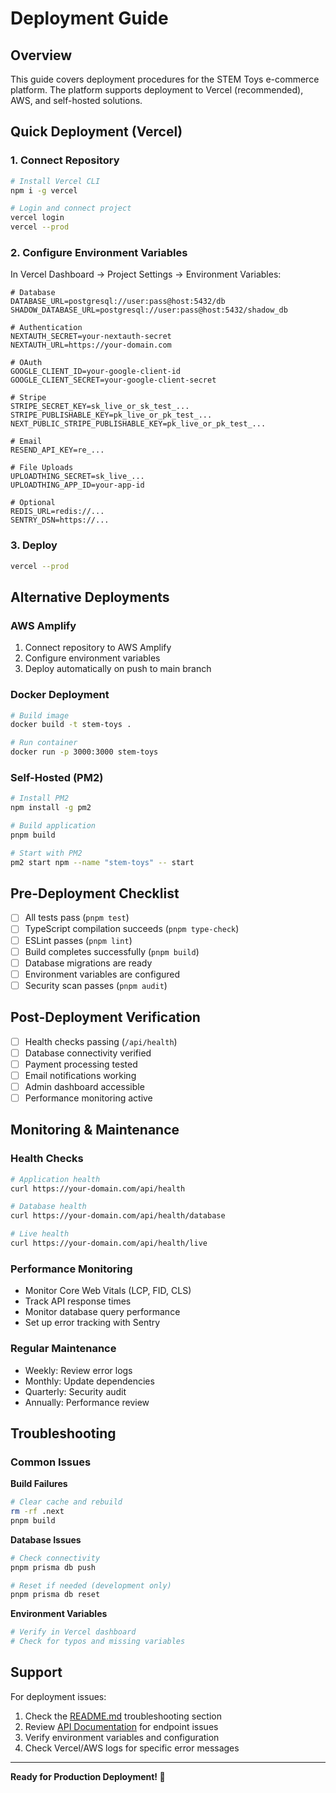 # Deployment Guide

## Overview

This guide covers deployment procedures for the STEM Toys e-commerce platform.
The platform supports deployment to Vercel (recommended), AWS, and self-hosted
solutions.

## Quick Deployment (Vercel)

### 1. Connect Repository

```bash
# Install Vercel CLI
npm i -g vercel

# Login and connect project
vercel login
vercel --prod
```

### 2. Configure Environment Variables

In Vercel Dashboard → Project Settings → Environment Variables:

```env
# Database
DATABASE_URL=postgresql://user:pass@host:5432/db
SHADOW_DATABASE_URL=postgresql://user:pass@host:5432/shadow_db

# Authentication
NEXTAUTH_SECRET=your-nextauth-secret
NEXTAUTH_URL=https://your-domain.com

# OAuth
GOOGLE_CLIENT_ID=your-google-client-id
GOOGLE_CLIENT_SECRET=your-google-client-secret

# Stripe
STRIPE_SECRET_KEY=sk_live_or_sk_test_...
STRIPE_PUBLISHABLE_KEY=pk_live_or_pk_test_...
NEXT_PUBLIC_STRIPE_PUBLISHABLE_KEY=pk_live_or_pk_test_...

# Email
RESEND_API_KEY=re_...

# File Uploads
UPLOADTHING_SECRET=sk_live_...
UPLOADTHING_APP_ID=your-app-id

# Optional
REDIS_URL=redis://...
SENTRY_DSN=https://...
```

### 3. Deploy

```bash
vercel --prod
```

## Alternative Deployments

### AWS Amplify

1. Connect repository to AWS Amplify
2. Configure environment variables
3. Deploy automatically on push to main branch

### Docker Deployment

```bash
# Build image
docker build -t stem-toys .

# Run container
docker run -p 3000:3000 stem-toys
```

### Self-Hosted (PM2)

```bash
# Install PM2
npm install -g pm2

# Build application
pnpm build

# Start with PM2
pm2 start npm --name "stem-toys" -- start
```

## Pre-Deployment Checklist

- [ ] All tests pass (`pnpm test`)
- [ ] TypeScript compilation succeeds (`pnpm type-check`)
- [ ] ESLint passes (`pnpm lint`)
- [ ] Build completes successfully (`pnpm build`)
- [ ] Database migrations are ready
- [ ] Environment variables are configured
- [ ] Security scan passes (`pnpm audit`)

## Post-Deployment Verification

- [ ] Health checks passing (`/api/health`)
- [ ] Database connectivity verified
- [ ] Payment processing tested
- [ ] Email notifications working
- [ ] Admin dashboard accessible
- [ ] Performance monitoring active

## Monitoring & Maintenance

### Health Checks

```bash
# Application health
curl https://your-domain.com/api/health

# Database health
curl https://your-domain.com/api/health/database

# Live health
curl https://your-domain.com/api/health/live
```

### Performance Monitoring

- Monitor Core Web Vitals (LCP, FID, CLS)
- Track API response times
- Monitor database query performance
- Set up error tracking with Sentry

### Regular Maintenance

- Weekly: Review error logs
- Monthly: Update dependencies
- Quarterly: Security audit
- Annually: Performance review

## Troubleshooting

### Common Issues

**Build Failures**

```bash
# Clear cache and rebuild
rm -rf .next
pnpm build
```

**Database Issues**

```bash
# Check connectivity
pnpm prisma db push

# Reset if needed (development only)
pnpm prisma db reset
```

**Environment Variables**

```bash
# Verify in Vercel dashboard
# Check for typos and missing variables
```

## Support

For deployment issues:

1. Check the [README.md](./README.md) troubleshooting section
2. Review [API Documentation](./API_DOCUMENTATION.md) for endpoint issues
3. Verify environment variables and configuration
4. Check Vercel/AWS logs for specific error messages

---

**Ready for Production Deployment! 🚀**
